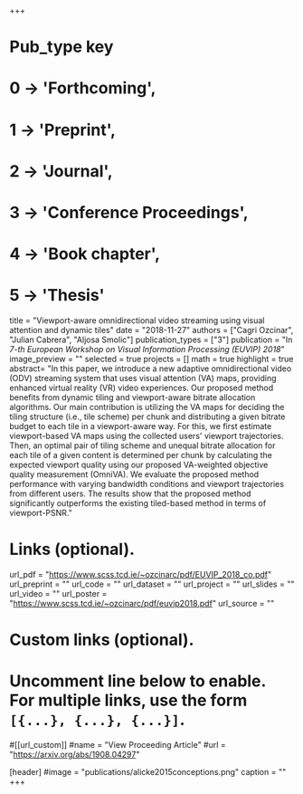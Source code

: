 +++
# Pub_type key
# 0 -> 'Forthcoming',
# 1 -> 'Preprint',
# 2 -> 'Journal',
# 3 -> 'Conference Proceedings',
# 4 -> 'Book chapter',
# 5 -> 'Thesis'

title = "Viewport-aware omnidirectional video streaming using visual attention and dynamic tiles"
date = "2018-11-27"
authors = ["Cagri Ozcinar", "Julian Cabrera", "Aljosa Smolic"]
publication_types = ["3"]
publication = "In *7-th European Workshop on Visual Information Processing (EUVIP) 2018*"
image_preview = ""
selected = true
projects = []
math = true
highlight = true
abstract= "In this paper, we introduce a new adaptive omnidirectional video (ODV) streaming system that uses visual attention (VA) maps, providing enhanced virtual reality (VR) video experiences. Our proposed method benefits from dynamic tiling and viewport-aware bitrate allocation algorithms. Our main contribution is utilizing the VA maps for deciding the tiling structure (i.e., tile scheme) per chunk and distributing a given bitrate budget to each tile in a viewport-aware way. For this, we first estimate viewport-based VA maps using the collected users' viewport trajectories. Then, an optimal pair of tiling scheme and unequal bitrate allocation for each tile of a given content is determined per chunk by calculating the expected viewport quality using our proposed VA-weighted objective quality measurement (OmniVA). We evaluate the proposed method performance with varying bandwidth conditions and viewport trajectories from different users. The results show that the proposed method significantly outperforms the existing tiled-based method in terms of viewport-PSNR."

# Links (optional).
url_pdf = "https://www.scss.tcd.ie/~ozcinarc/pdf/EUVIP_2018_co.pdf"
url_preprint = ""
url_code = ""
url_dataset = ""
url_project = ""
url_slides = ""
url_video = ""
url_poster = "https://www.scss.tcd.ie/~ozcinarc/pdf/euvip2018.pdf"
url_source = ""

# Custom links (optional).
#   Uncomment line below to enable. For multiple links, use the form `[{...}, {...}, {...}]`.
#[[url_custom]]
#name = "View Proceeding Article"
#url = "https://arxiv.org/abs/1908.04297"

[header]
#image = "publications/alicke2015conceptions.png"
caption = ""
+++


